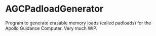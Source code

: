 # AGCPadloadGenerator

Program to generate erasable memory loads (called padloads) for the Apollo Guidance Computer. Very much WIP.
